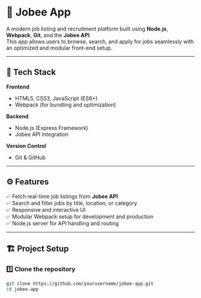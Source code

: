 
# 🧩 Jobee App

A modern job listing and recruitment platform built using **Node.js**, **Webpack**, **Git**, and the **Jobee API**.  
This app allows users to browse, search, and apply for jobs seamlessly with an optimized and modular front-end setup.

---

## 🚀 Tech Stack

**Frontend**
- HTML5, CSS3, JavaScript (ES6+)
- Webpack (for bundling and optimization)

**Backend**
- Node.js (Express Framework)
- Jobee API Integration

**Version Control**
- Git & GitHub

---

## ⚙️ Features

✅ Fetch real-time job listings from **Jobee API**  
✅ Search and filter jobs by title, location, or category  
✅ Responsive and interactive UI  
✅ Modular Webpack setup for development and production  
✅ Node.js server for API handling and routing  

---

## 🏗️ Project Setup

### 1️⃣ Clone the repository
```bash
git clone https://github.com/yourusername/jobee-app.git
cd jobee-app